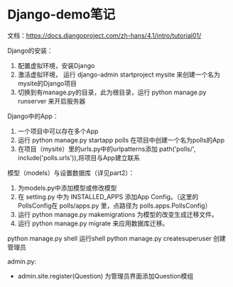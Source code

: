 # Django-demo笔记
文档：https://docs.djangoproject.com/zh-hans/4.1/intro/tutorial01/

Django的安装：
1. 配置虚拟环境，安装Django
2. 激活虚拟环境， 运行 django-admin startproject mysite 来创建一个名为mysite的Django项目
3. 切换到有manage.py的目录，此为根目录，运行 python manage.py runserver 来开启服务器

Django中的App：
1. 一个项目中可以存在多个App
2. 运行 python manage.py startapp polls 在项目中创建一个名为polls的App
3. 在项目（mysite）里的urls.py中的urlpatterns添加 path('polls/', include('polls.urls')),将项目与App建立联系

模型（models）与设置数据库（详见part2）：
1. 为models.py中添加模型或修改模型
2. 在 setting.py 中为 INSTALLED_APPS 添加App Config。（这里的PollsConfig在 polls/apps.py 里，点路径为 polls.apps.PollsConfig）
3. 运行 python manage.py makemigrations 为模型的改变生成迁移文件。
4. 运行 python manage.py migrate 来应用数据库迁移。

python manage.py shell 运行shell
python manage.py createsuperuser 创建管理员

admin.py:
- admin.site.register(Question) 为管理员界面添加Question模组
